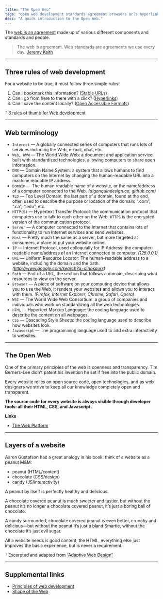 ```yaml
---
title: "The Open Web"
tags: "open web development standards agreement browsers urls hyperlinks internet domain dns ip address url server host http html css javascript layers"
desc: "A quick introduction to the Open Web."
---
```


The [web is an agreement](http://www.flickr.com/photos/psd/1805709102/) made up of various different components and standards and people.

> The web is agreement. Web standards are agreements we use every day.
> [Jeremy Keith](https://twitter.com/zeldman/status/100950760807870464)

---

## Three rules of web development

For a website to be true, it must follow three simple rules:

1. Can I bookmark this information? ([Stable URLs](#urls-and-links))
2. Can I go from here to there with a click? ([Hyperlinks](#urls-and-links))
3. Can I save the content locally? ([Open Accessible Formats](#the-open-web))

† [3 rules of thumb for Web development](http://www.otsukare.info/2011/08/02/3-rules-of-thumb-for-web-development)

---

## Web terminology

- `Internet` — A globally connected series of computers that runs lots of services including the Web, e-mail, chat, etc.
- `Web, WWW` — The World Wide Web: a document and application service built with standardized technologies, allowing computers to share open information.
- `DNS` — Domain Name System: a system that allows humans to find computers on the Internet by changing the human-readable URL into a machine readable IP address.
- `Domain` — The human readable name of a website, or the name/address of a computer connected to the Web. *(algonquindesign.ca, github.com)*
- `TLD` — Top Level Domain: the last part of a domain, found at the end, often used to describe the purpose or location of the domain: “.com”, “.ca”, “.edu”, etc.
- `HTTP(S)` — Hypertext Transfer Protocol: the communication protocol that computers use to talk to each other on the Web. `HTTPS` is the encrypted version of the communication protocol.
- `Server` — A computer connected to the Internet that contains lots of functionality to run Internet services and send websites.
- `Host` — Pretty much the same as a server, but more targeted at consumers, a place to put your website online.
- `IP` — Internet Protocol, used colloquially for IP Address: the computer-readable name/address of an Internet connected to computer. *(125.0.0.1)*
- `URL` — Uniform Resource Locator: The human-readable address to a website, including the domain and the path. *(http://www.google.com/search?q=dinosaurs)*
- `Path` — Part of a URL, the section that follows a domain, describing what resources to view on the server.
- `Browser` — A piece of software on your computing device that allows you to use the Web, it renders your websites and allows you to interact with them. *(Firefox, Internet Explorer, Chrome, Safari, Opera)*
- `W3C` — The World Wide Web Consortium: a group of companies and individuals who work on standardizing all the web technologies.
- `HTML` — Hypertext Markup Language: the coding language used to describe the content on all webpages.
- `CSS` — Cascading Style Sheets: the coding language used to describe how websites look.
- `Javascript` — The programming language used to add extra interactivity to websites.

---

## The Open Web

One of the primary principles of the web is openness and transparency. Tim Berners-Lee didn’t patent his invention he set if free into the public domain.

Every website relies on open source code, open technologies, and as web designers we strive to keep all our knowledge completely open and transparent.

**The source code for every website is always visible through developer tools: all their HTML, CSS, and Javascript.**

**Links**

- [The Web Platform](http://platform.html5.org/)

---

## Layers of a website

Aaron Gustafson had a great analogy in his book: think of a website as a peanut M&M:

- peanut (HTML/content)
- chocolate (CSS/design)
- candy (JS/interactivity)

A peanut by itself is perfectly healthy and delicious.

A chocolate covered peanut is much sweeter and tastier, but without the peanut it’s no longer a chocolate covered peanut, it’s just a boring ball of chocolate.

A candy surrounded, chocolate covered peanut is even better, crunchy and delicious—but without the peanut it’s just a bland Smartie, without the chocolate it’s just evil sugar.

All a website needs is good content, the HTML, everything else just improves the basic experience, but is never a requirement.

† Excerpted and adapted from [“Adaptive Web Design”](http://adaptivewebdesign.info/)

---

## Supplemental links

- [Principles of web development](https://vasilis.nl/nerd/principles-web-development/)
- [Shape of the Web](https://shapeoftheweb.mozilla.org/)
